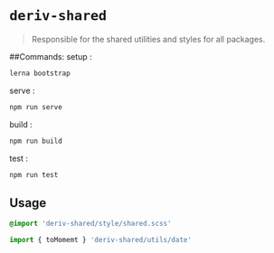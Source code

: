 # `deriv-shared`
> Responsible for the shared utilities and styles for all packages.


##Commands:
setup :
  ```sh 
  lerna bootstrap
  ```
serve : 
  ```sh 
  npm run serve
  ```
build : 
  ```sh 
  npm run build
  ```
test  :
  ```sh 
  npm run test
  ```

## Usage
```css
@import 'deriv-shared/style/shared.scss'
```

```js
import { toMomemt } 'deriv-shared/utils/date'
```